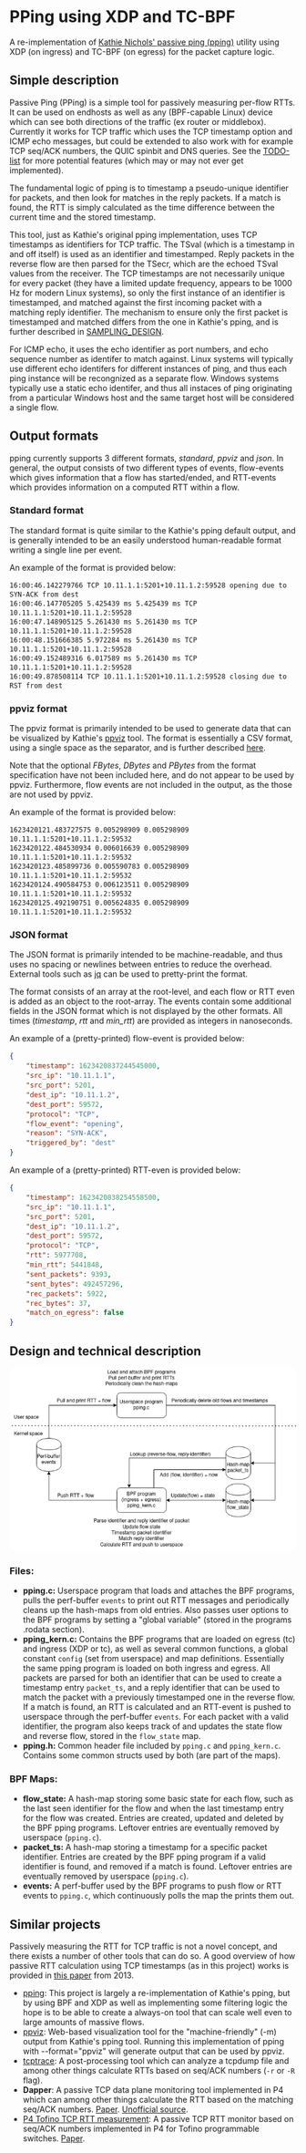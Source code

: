 # PPing using XDP and TC-BPF
A re-implementation of [Kathie Nichols' passive ping
(pping)](https://github.com/pollere/pping) utility using XDP (on ingress) and
TC-BPF (on egress) for the packet capture logic.

## Simple description
Passive Ping (PPing) is a simple tool for passively measuring per-flow RTTs. It
can be used on endhosts as well as any (BPF-capable Linux) device which can see
both directions of the traffic (ex router or middlebox). Currently it works for
TCP traffic which uses the TCP timestamp option and ICMP echo messages, but
could be extended to also work with for example TCP seq/ACK numbers, the QUIC
spinbit and DNS queries. See the [TODO-list](./TODO.md) for more potential
features (which may or may not ever get implemented).

The fundamental logic of pping is to timestamp a pseudo-unique identifier for
packets, and then look for matches in the reply packets. If a match is found,
the RTT is simply calculated as the time difference between the current time and
the stored timestamp.

This tool, just as Kathie's original pping implementation, uses TCP timestamps
as identifiers for TCP traffic. The TSval (which is a timestamp in and off
itself) is used as an identifier and timestamped. Reply packets in the reverse
flow are then parsed for the TSecr, which are the echoed TSval values from the
receiver. The TCP timestamps are not necessarily unique for every packet (they
have a limited update frequency, appears to be 1000 Hz for modern Linux
systems), so only the first instance of an identifier is timestamped, and
matched against the first incoming packet with a matching reply identifier. The
mechanism to ensure only the first packet is timestamped and matched differs
from the one in Kathie's pping, and is further described in
[SAMPLING_DESIGN](./SAMPLING_DESIGN.md).

For ICMP echo, it uses the echo identifier as port numbers, and echo sequence
number as identifer to match against. Linux systems will typically use different
echo identifers for different instances of ping, and thus each ping instance
will be recongnized as a separate flow. Windows systems typically use a static
echo identifer, and thus all instaces of ping originating from a particular
Windows host and the same target host will be considered a single flow.

## Output formats
pping currently supports 3 different formats, *standard*, *ppviz* and *json*. In
general, the output consists of two different types of events, flow-events which
gives information that a flow has started/ended, and RTT-events which provides
information on a computed RTT within a flow.

### Standard format
The standard format is quite similar to the Kathie's pping default output, and
is generally intended to be an easily understood human-readable format writing a
single line per event.

An example of the format is provided below:
```shell
16:00:46.142279766 TCP 10.11.1.1:5201+10.11.1.2:59528 opening due to SYN-ACK from dest
16:00:46.147705205 5.425439 ms 5.425439 ms TCP 10.11.1.1:5201+10.11.1.2:59528
16:00:47.148905125 5.261430 ms 5.261430 ms TCP 10.11.1.1:5201+10.11.1.2:59528
16:00:48.151666385 5.972284 ms 5.261430 ms TCP 10.11.1.1:5201+10.11.1.2:59528
16:00:49.152489316 6.017589 ms 5.261430 ms TCP 10.11.1.1:5201+10.11.1.2:59528
16:00:49.878508114 TCP 10.11.1.1:5201+10.11.1.2:59528 closing due to RST from dest
```

### ppviz format
The ppviz format is primarily intended to be used to generate data that can be
visualized by Kathie's [ppviz](https://github.com/pollere/ppviz) tool. The
format is essentially a CSV format, using a single space as the separator, and
is further described [here](http://www.pollere.net/ppviz.html).

Note that the optional *FBytes*, *DBytes* and *PBytes* from the format
specification have not been included here, and do not appear to be used by
ppviz. Furthermore, flow events are not included in the output, as the those are
not used by ppviz.

An example of the format is provided below:
```shell
1623420121.483727575 0.005298909 0.005298909 10.11.1.1:5201+10.11.1.2:59532
1623420122.484530934 0.006016639 0.005298909 10.11.1.1:5201+10.11.1.2:59532
1623420123.485899736 0.005590783 0.005298909 10.11.1.1:5201+10.11.1.2:59532
1623420124.490584753 0.006123511 0.005298909 10.11.1.1:5201+10.11.1.2:59532
1623420125.492190751 0.005624835 0.005298909 10.11.1.1:5201+10.11.1.2:59532
```
### JSON format
The JSON format is primarily intended to be machine-readable, and thus uses no
spacing or newlines between entries to reduce the overhead. External tools such
as [jq](https://stedolan.github.io/jq/) can be used to pretty-print the format.

The format consists of an array at the root-level, and each flow or RTT even is
added as an object to the root-array. The events contain some additional fields
in the JSON format which is not displayed by the other formats. All times
(*timestamp*, *rtt* and *min_rtt*) are provided as integers in nanoseconds.

An example of a (pretty-printed) flow-event is provided below:
```json
{
    "timestamp": 1623420837244545000,
    "src_ip": "10.11.1.1",
    "src_port": 5201,
    "dest_ip": "10.11.1.2",
    "dest_port": 59572,
    "protocol": "TCP",
    "flow_event": "opening",
    "reason": "SYN-ACK",
    "triggered_by": "dest"
}
```

An example of a (pretty-printed) RTT-even is provided below:
```json
{
    "timestamp": 1623420838254558500,
    "src_ip": "10.11.1.1",
    "src_port": 5201,
    "dest_ip": "10.11.1.2",
    "dest_port": 59572,
    "protocol": "TCP",
    "rtt": 5977708,
    "min_rtt": 5441848,
    "sent_packets": 9393,
    "sent_bytes": 492457296,
    "rec_packets": 5922,
    "rec_bytes": 37,
    "match_on_egress": false
}
```

## Design and technical description
!["Design of eBPF pping](./eBPF_pping_design.png)

### Files:
- **pping.c:** Userspace program that loads and attaches the BPF programs, pulls
  the perf-buffer `events` to print out RTT messages and periodically cleans
  up the hash-maps from old entries. Also passes user options to the BPF
  programs by setting a "global variable" (stored in the programs .rodata
  section).
- **pping_kern.c:** Contains the BPF programs that are loaded on egress (tc) and
  ingress (XDP or tc), as well as several common functions, a global constant
  `config` (set from userspace) and map definitions. Essentially the same pping
  program is loaded on both ingress and egress. All packets are parsed for both
  an identifier that can be used to create a timestamp entry `packet_ts`, and a
  reply identifier that can be used to match the packet with a previously
  timestamped one in the reverse flow. If a match is found, an RTT is calculated
  and an RTT-event is pushed to userspace through the perf-buffer `events`. For
  each packet with a valid identifier, the program also keeps track of and
  updates the state flow and reverse flow, stored in the `flow_state` map.
- **pping.h:** Common header file included by `pping.c` and
  `pping_kern.c`. Contains some common structs used by both (are part of the
  maps).

### BPF Maps:
- **flow_state:** A hash-map storing some basic state for each flow, such as the
  last seen identifier for the flow and when the last timestamp entry for the
  flow was created. Entries are created, updated and deleted by the BPF pping
  programs. Leftover entries are eventually removed by userspace (`pping.c`).
- **packet_ts:** A hash-map storing a timestamp for a specific packet
  identifier. Entries are created by the BPF pping program if a valid identifier
  is found, and removed if a match is found. Leftover entries are eventually
  removed by userspace (`pping.c`).
- **events:** A perf-buffer used by the BPF programs to push flow or RTT events
  to `pping.c`, which continuously polls the map the prints them out.


## Similar projects
Passively measuring the RTT for TCP traffic is not a novel concept, and there
exists a number of other tools that can do so. A good overview of how passive
RTT calculation using TCP timestamps (as in this project) works is provided in
[this paper](https://doi.org/10.1145/2523426.2539132) from 2013.

- [pping](https://github.com/pollere/pping): This project is largely a
  re-implementation of Kathie's pping, but by using BPF and XDP as well as
  implementing some filtering logic the hope is to be able to create a always-on
  tool that can scale well even to large amounts of massive flows.
- [ppviz](https://github.com/pollere/ppviz): Web-based visualization tool for
  the "machine-friendly" (-m) output from Kathie's pping tool. Running this
  implementation of pping with --format="ppviz" will generate output that can be
  used by ppviz.
- [tcptrace](https://github.com/blitz/tcptrace): A post-processing tool which
  can analyze a tcpdump file and among other things calculate RTTs based on
  seq/ACK numbers (`-r` or `-R` flag).
- **Dapper**: A passive TCP data plane monitoring tool implemented in P4 which
  can among other things calculate the RTT based on the matching seq/ACK
  numbers. [Paper](https://doi.org/10.1145/3050220.3050228). [Unofficial
  source](https://github.com/muhe1991/p4-programs-survey/tree/master/dapper).
- [P4 Tofino TCP RTT measurement](https://github.com/Princeton-Cabernet/p4-projects/tree/master/RTT-tofino): 
  A passive TCP RTT monitor based on seq/ACK numbers implemented in P4 for
  Tofino programmable switches. [Paper](https://doi.org/10.1145/3405669.3405823).
